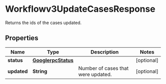

# Workflowv3UpdateCasesResponse

Returns the ids of the cases updated.

## Properties

| Name | Type | Description | Notes |
|------------ | ------------- | ------------- | -------------|
|**status** | [**GooglerpcStatus**](GooglerpcStatus.md) |  |  [optional] |
|**updated** | **String** | Number of cases that were updated. |  [optional] |



